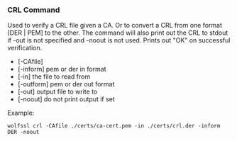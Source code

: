 ### CRL Command
Used to verify a CRL file given a CA. Or to convert a CRL from one format [DER | PEM] to the other. The command will also print out the CRL to stdout if -out is not specified and -noout is not used. Prints out "OK" on successful verification.

- [-CAfile] <ca file name>
- [-inform] pem or der in format
- [-in] the file to read from
- [-outform] pem or der out format
- [-out] output file to write to
- [-noout] do not print output if set

Example:

```
wolfssl crl -CAfile ./certs/ca-cert.pem -in ./certs/crl.der -inform DER -noout
```